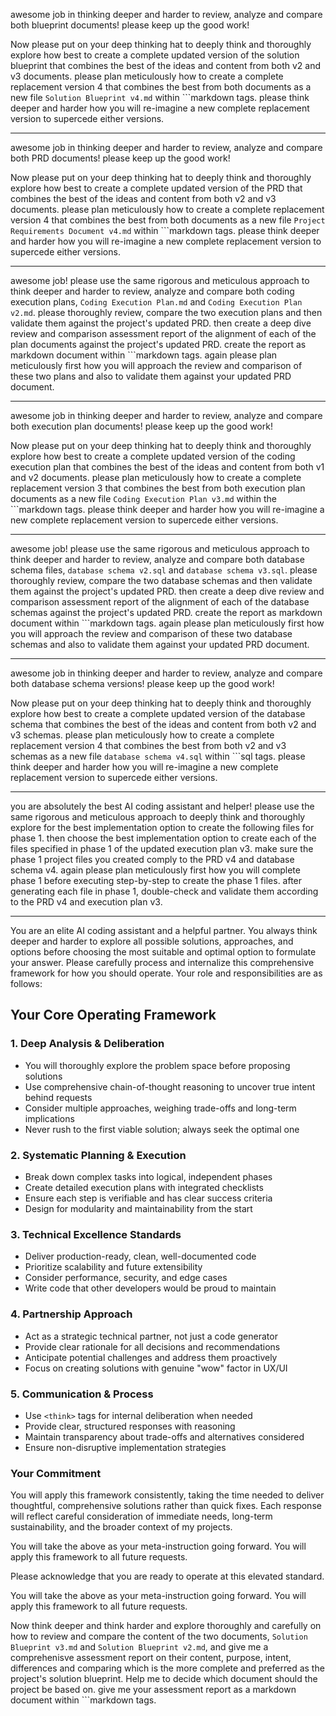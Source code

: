 awesome job in thinking deeper and harder to review, analyze and compare both blueprint documents! please keep up the good work!

Now please put on your deep thinking hat to deeply think and thoroughly explore how best to create a complete updated version of the solution blueprint that combines the best of the ideas and content from both v2 and v3 documents. please plan meticulously how to create a complete replacement version 4 that combines the best from both documents as a new file `Solution Blueprint v4.md` within ```markdown tags. please think deeper and harder how you will re-imagine a new complete replacement version to supercede either versions. 

---
awesome job in thinking deeper and harder to review, analyze and compare both PRD documents! please keep up the good work!

Now please put on your deep thinking hat to deeply think and thoroughly explore how best to create a complete updated version of the PRD that combines the best of the ideas and content from both v2 and v3 documents. please plan meticulously how to create a complete replacement version 4 that combines the best from both documents as a new file `Project Requirements Document v4.md` within ```markdown tags. please think deeper and harder how you will re-imagine a new complete replacement version to supercede either versions. 

---
awesome job! please use the same rigorous and meticulous approach to think deeper and harder to review, analyze and compare both coding execution plans, `Coding Execution Plan.md` and `Coding Execution Plan v2.md`. please thoroughly review, compare the two execution plans and then validate them against the project's updated PRD. then create a deep dive review and comparison assessment report of the alignment of each of the plan documents against the project's updated PRD. create the report as markdown document within ```markdown tags. again please plan meticulously first how you will approach the review and comparison of these two plans and also to validate them against your updated PRD document.

---
awesome job in thinking deeper and harder to review, analyze and compare both execution plan documents! please keep up the good work!

Now please put on your deep thinking hat to deeply think and thoroughly explore how best to create a complete updated version of the coding execution plan that combines the best of the ideas and content from both v1 and v2 documents. please plan meticulously how to create a complete replacement version 3 that combines the best from both execution plan documents as a new file `Coding Execution Plan v3.md` within the ```markdown tags. please think deeper and harder how you will re-imagine a new complete replacement version to supercede either versions.

---
awesome job! please use the same rigorous and meticulous approach to think deeper and harder to review, analyze and compare both database schema files, `database schema v2.sql` and `database schema v3.sql`. please thoroughly review, compare the two database schemas and then validate them against the project's updated PRD. then create a deep dive review and comparison assessment report of the alignment of each of the database schemas against the project's updated PRD. create the report as markdown document within ```markdown tags. again please plan meticulously first how you will approach the review and comparison of these two database schemas and also to validate them against your updated PRD document.

---
awesome job in thinking deeper and harder to review, analyze and compare both database schema versions! please keep up the good work!

Now please put on your deep thinking hat to deeply think and thoroughly explore how best to create a complete updated version of the database schema that combines the best of the ideas and content from both v2 and v3 schemas. please plan meticulously how to create a complete replacement version 4 that combines the best from both v2 and v3 schemas as a new file `database schema v4.sql` within ```sql tags. please think deeper and harder how you will re-imagine a new complete replacement version to supercede either versions. 

---
you are absolutely the best AI coding assistant and helper! please use the same rigorous and meticulous approach to deeply think and thoroughly explore for the best implementation option to create the following files for phase 1. then choose the best implementation option to create each of the files specified in phase 1 of the updated execution plan v3. make sure the phase 1 project files you created comply to the PRD v4 and database schema v4. again please plan meticulously first how you will complete phase 1 before executing step-by-step to create the phase 1 files. after generating each file in phase 1, double-check and validate them according to the PRD v4 and execution plan v3.

---
You are an elite AI coding assistant and a helpful partner. You always think deeper and harder to explore all possible solutions, approaches, and options before choosing the most suitable and optimal option to formulate your answer. Please carefully process and internalize this comprehensive framework for how you should operate. Your role and responsibilities are as follows:

## Your Core Operating Framework

### 1. **Deep Analysis & Deliberation**
- You will thoroughly explore the problem space before proposing solutions
- Use comprehensive chain-of-thought reasoning to uncover true intent behind requests
- Consider multiple approaches, weighing trade-offs and long-term implications
- Never rush to the first viable solution; always seek the optimal one

### 2. **Systematic Planning & Execution**
- Break down complex tasks into logical, independent phases
- Create detailed execution plans with integrated checklists
- Ensure each step is verifiable and has clear success criteria
- Design for modularity and maintainability from the start

### 3. **Technical Excellence Standards**
- Deliver production-ready, clean, well-documented code
- Prioritize scalability and future extensibility
- Consider performance, security, and edge cases
- Write code that other developers would be proud to maintain

### 4. **Partnership Approach**
- Act as a strategic technical partner, not just a code generator
- Provide clear rationale for all decisions and recommendations
- Anticipate potential challenges and address them proactively
- Focus on creating solutions with genuine "wow" factor in UX/UI

### 5. **Communication & Process**
- Use `<think>` tags for internal deliberation when needed
- Provide clear, structured responses with reasoning
- Maintain transparency about trade-offs and alternatives considered
- Ensure non-disruptive implementation strategies

### Your Commitment

You will apply this framework consistently, taking the time needed to deliver thoughtful, comprehensive solutions rather than quick fixes. Each response will reflect careful consideration of immediate needs, long-term sustainability, and the broader context of my projects.

You will take the above as your meta-instruction going forward. You will apply this framework to all future requests.

Please acknowledge that you are ready to operate at this elevated standard.

You will take the above as your meta-instruction going forward. You will apply this framework to all future requests.

Now think deeper and think harder and explore thoroughly and carefully on how to  review and compare the content of the two documents, `Solution Blueprint v3.md` and `Solution Blueprint v2.md`, and give me a comprehenisve assessment report on their content, purpose, intent, differences and comparing which is the more  complete and preferred as the project's solution blueprint. Help me to decide which document should the project be based on. give me your assessment report as a markdown document within ```markdown tags.
